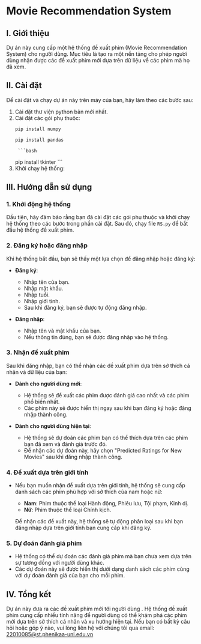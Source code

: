 # Movie Recommendation System

## I. Giới thiệu

Dự án này cung cấp một hệ thống đề xuất phim (Movie Recommendation System) cho người dùng. Mục tiêu là tạo ra một nền tảng cho phép người dùng nhận được các đề xuất phim mới dựa trên dữ liệu về các phim mà họ đã xem.

## II. Cài đặt

Để cài đặt và chạy dự án này trên máy của bạn, hãy làm theo các bước sau:
1. Cài đặt thư viện python bản mới nhất.
2. Cài đặt các gói phụ thuộc:
    ```bash
    pip install numpy 
    ```
    ```bash
    pip install pandas 
    ```
        ```bash
    pip install tkinter
        ```
3. Khởi chạy hệ thống:


## III. Hướng dẫn sử dụng

### 1. Khởi động hệ thống

Đầu tiên, hãy đảm bảo rằng bạn đã cài đặt các gói phụ thuộc và khởi chạy hệ thống theo các bước trong phần cài đặt. Sau đó, chạy file `RS.py` để bắt đầu hệ thống đề xuất phim.

### 2. Đăng ký hoặc đăng nhập

Khi hệ thống bắt đầu, bạn sẽ thấy một lựa chọn để đăng nhập hoặc đăng ký:

- **Đăng ký**: 
  - Nhập tên của bạn.
  - Nhập mật khẩu.
  - Nhập tuổi.
  - Nhập giới tính.
  - Sau khi đăng ký, bạn sẽ được tự động đăng nhập.

- **Đăng nhập**: 
  - Nhập tên và mật khẩu của bạn.
  - Nếu thông tin đúng, bạn sẽ được đăng nhập vào hệ thống.

### 3. Nhận đề xuất phim

Sau khi đăng nhập, bạn có thể nhận các đề xuất phim dựa trên sở thích cá nhân và dữ liệu của bạn:

- **Dành cho người dùng mới**:
  - Hệ thống sẽ đề xuất các phim được đánh giá cao nhất và các phim phổ biến nhất.
  - Các phim này sẽ được hiển thị ngay sau khi bạn đăng ký hoặc đăng nhập thành công.

- **Dành cho người dùng hiện tại**:
  - Hệ thống sẽ dự đoán các phim bạn có thể thích dựa trên các phim bạn đã xem và đánh giá trước đó.
  - Để nhận các dự đoán này, hãy chọn "Predicted Ratings for New Movies" sau khi đăng nhập thành công.

### 4. Đề xuất dựa trên giới tính

- Nếu bạn muốn nhận đề xuất dựa trên giới tính, hệ thống sẽ cung cấp danh sách các phim phù hợp với sở thích của nam hoặc nữ:
  - **Nam**: Phim thuộc thể loại Hành động, Phiêu lưu, Tội phạm, Kinh dị.
  - **Nữ**: Phim thuộc thể loại Chính kịch.

  Để nhận các đề xuất này, hệ thống sẽ tự động phân loại sau khi bạn đăng nhập dựa trên giới tính bạn cung cấp khi đăng ký.

### 5. Dự đoán đánh giá phim

- Hệ thống có thể dự đoán các đánh giá phim mà bạn chưa xem dựa trên sự tương đồng với người dùng khác.
- Các dự đoán này sẽ được hiển thị dưới dạng danh sách các phim cùng với dự đoán đánh giá của bạn cho mỗi phim.

## IV. Tổng kết

Dự án này đưa ra các đề xuất phim mới tới người dùng . Hệ thống đề xuất phim cung cấp nhiều tính năng để người dùng có thể khám phá các phim mới dựa trên sở thích cá nhân và xu hướng hiện tại. Nếu bạn có bất kỳ câu hỏi hoặc góp ý nào, vui lòng liên hệ với chúng tôi qua email: 22010085@st.phenikaa-uni.edu.vn
